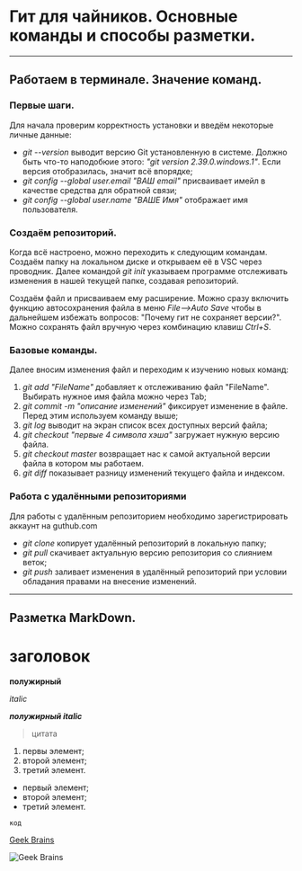 # Гит для чайников. Основные команды и способы разметки.
___

## Работаем в терминале. Значение команд.

### Первые шаги.

Для начала проверим корректность установки и введём некоторые личные данные:

*  *git --version* выводит версию Git установленную в системе. Должно быть что-то наподобюие этого: *"git version 2.39.0.windows.1"*. Если версия отобразилась, значит всё впорядке;
*  *git config --global user.email "ВАШ email"* присваивает имейл в качестве средства для обратной связи;
*  *git config --global user.name "ВАШЕ Имя"* отображает имя пользователя.

### Создаём репозиторий.

Когда всё настроено, можно переходить к следующим командам. Создаём папку на локальном диске и открываем её в VSC через проводник. Далее командой *git init* указываем программе отслеживать изменения в нашей текущей папке, создавая репозиторий.

Создаём файл и присваиваем ему расширение. Можно сразу включить функцию автосохранения файла в меню *File-->Auto Save* чтобы в дальнейшем избежать вопросов: "Почему гит не сохраняет версии?". Можно сохранять файл вручную через комбинацию клавиш *Ctrl+S*.

### Базовые команды.

Далее вносим изменения файл и переходим к изучению новых команд:

1. *git add "FileName"* добавляет к отслеживанию файл "FileName". Выбирать нужное имя файла можно через Tab;
2. *git commit -m "описание изменений"* фиксирует изменение в файле. Перед этим используем команду выше;
3. *git log* выводит на экран список всех доступных версий файла;
4. *git checkout "первые 4 символа хэша"* загружает нужную версию файла.
5. *git checkout master* возвращает нас к самой актуальной версии файла в котором мы работаем.
6. *git diff* показывает разницу изменений текущего файла и индексом.

### Работа с удалёнными репозиториями

Для работы с удалённым репозиторием необходимо зарегистрировать аккаунт на guthub.com

* *git clone <URL>* копирует удалённый репозиторий в локальную папку;
* *git pull* скачивает актуальную версию репозитория со слиянием веток;
* *git push* заливает изменения в удалённый репозиторий при условии обладания правами на внесение изменений.

___
## Разметка MarkDown. 

# заголовок

**полужирный** 

*italic*

***полужирный italic***

>цитата

1. первы элемент;
2. второй элемент;
3. третий элемент.

* первый элемент;
* второй элемент;
* третий элемент.

`код`

[Geek Brains](https://gb.ru/)

![Geek Brains](https://www.tadviser.ru/images/3/37/GeekBrains.png)
